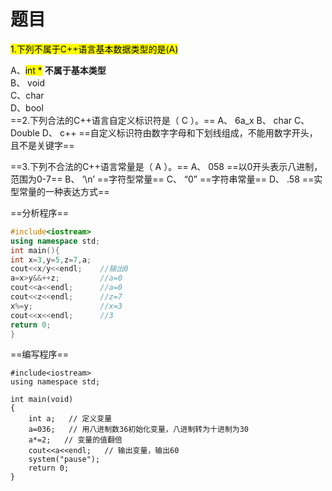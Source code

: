 # 题目
 <mark>1.下列不属于C++语言基本数据类型的是(A)<mark>

A、<mark>int *</mark>     **不属于基本类型**  
B、  void  
C、char  
D、bool  
==2.下列合法的C++语言自定义标识符是（ C ）。==
A、 6a_x
B、 char
C、 Double
D、 c++
==自定义标识符由数字字母和下划线组成，不能用数字开头，且不是关键字==

==3.下列不合法的C++语言常量是（ A ）。==
A、 058 ==以0开头表示八进制，范围为0-7==
B、 ‘\n’    ==字符型常量==
C、 “0”     ==字符串常量==
D、 .58    ==实型常量的一种表达方式==

==分析程序==
```c++ {.line-numbers}
#include<iostream>
using namespace std;
int main(){
int x=3,y=5,z=7,a;  
cout<<x/y<<endl;    //输出0
a=x>y&&++z;         //a=0
cout<<a<<endl;      //a=0
cout<<z<<endl;      //z=7
x%=y;               //x=3
cout<<x<<endl;      //3
return 0;
}
```

==编写程序==
```cpp{.line-numbers}
#include<iostream>
using namespace std;

int main(void)
{
    int a;   // 定义变量
    a=036;   // 用八进制数36初始化变量，八进制转为十进制为30
    a*=2;   // 变量的值翻倍
    cout<<a<<endl;   // 输出变量，输出60
    system("pause");
    return 0;
}
```

